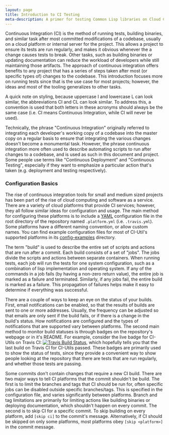 ```yaml
---
layout: page
title: Introduction to CI Testing
meta-description: A primer for testing Common Lisp libraries on Cloud CI platforms
---
```


Continuous Integration (CI) is the method of running tests, building binaries, and similar task after most committed modifications of a codebase, usually on a cloud platform or internal server for the project.
This allows a project to ensure its tests are run regularly, and makes it obvious whenever the a change causes tests to break.
Other tasks, such as building binaries or updating documentation can reduce the workload of developers while still maintaining those artifacts.
The approach of continuous integration offers benefits to any project that has a series of steps taken after most (or specific types of) changes to the codebase.
This introduction focuses more on running tests since that is the use case for most projects; however, the ideas and most of the tooling generalizes to other tasks.


A quick note on styling, because uppercase I and lowercase L can look similar, the abbreviations CI and CL can look similar.
To address this, a convention is used that both letters in these acronyms should always be the same case (i.e. CI means Continuous Integration, while Cl will never be used).


Technically, the phrase "Continuous Integration" originally referred to integrating each developer's working copy of a codebase into the master copy on a regular basis to ensure that integrating the various changes doesn't become a monumental task.
However, the phrase continuous integration more often used to describe automating scripts to run after changes to a codebase, and is used as such in this document and project.
Some people use terms like "Continuous Deployment" and "Continuous Testing", especially if they want to emphasize a particular action that's taken (e.g. deployment and testing respectively).


### Configuration Basics

The rise of continuous integration tools for small and medium sized projects has been part of the rise of cloud computing and software as a service.
There are a variety of cloud platforms that provide CI services; however, they all follow similar ideas for configuration and usage.
The main method for configuring these platforms is to include a [YAML](https://yaml.org/) configuration file in the root directory of the repository named `.platform.yml` (i.e. `.travis.yml`).
Some platforms have a different naming convention, or allow custom names.
You can find example configuration files for most of CI-Util's supported platforms in its [config-examples](https://github.com/neil-lindquist/CI-Utils/tree/master/config-examples) directory.

The term "build" is used to describe the entire set of scripts and actions that are run after a commit.
Each build consists of a set of "jobs".
The jobs divide the scripts and actions between separate containers.
When running tests, each job will run the tests for one system configuration, such as a combination of lisp implementation and operating system.
If any of the commands in a job fails (by having a non-zero return value), the entire job is marked as a failure and terminated.
Similarly, if any jobs fail, the entire build is marked as a failure.
This propagation of failures helps make it easy to determine if everything was successful.

There are a couple of ways to keep an eye on the status of your builds.
First, email notifications can be enabled, so that the results of builds are sent to one or more addresses.
Usually, the frequency can be adjusted so that emails are only sent if the build fails, or if there is a change in the build's status.
How notifications are configured and the types of notifications that are supported vary between platforms.
The second main method to monitor build statuses is through badges on the repository's webpage or in it's README.
For example, consider the live badge for CI-Utils on Travis CI: [![Travis Build Status](https://img.shields.io/travis/neil-lindquist/ci-utils.svg?logo=Travis)](https://travis-ci.org/neil-lindquist/CI-Utils), which hopefully tells you that the last build on Travis CI for CI-Utils passed.
These badges are primarily used to show the status of tests, since they provide a convenient way to show people looking at the repository that there are tests that are run regularly, and whether those tests are passing.

Some commits don't contain changes that require a new CI build.
There are two major ways to tell CI platforms that the commit shouldn't be build.
The first is to limit the branches and tags that CI should be run for, often specific jobs can be disabled outside specific branches/tags.
This is specified in the configuration file, and varies significantly between platforms.
Branch and tag limitations are primarily for limiting actions like building binaries or deploying documentation, which shouldn't happen on every commit.
The second is to skip CI for a specific commit.
To skip building on every platform, add `[skip ci]` to the commit's message.
Alternatively, if CI should be skipped on only some platforms, most platforms obey `[skip <platform>]` in the commit message.
